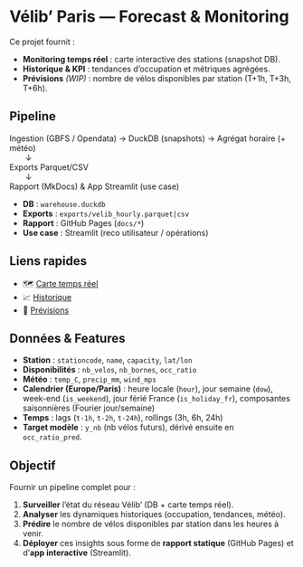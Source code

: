﻿# Vélib’ Paris — Forecast & Monitoring

Ce projet fournit :  
- **Monitoring temps réel** : carte interactive des stations (snapshot DB).  
- **Historique & KPI** : tendances d’occupation et métriques agrégées.  
- **Prévisions** *(WIP)* : nombre de vélos disponibles par station (T+1h, T+3h, T+6h).  

## Pipeline

Ingestion (GBFS / Opendata) → DuckDB (snapshots) → Agrégat horaire (+ météo)  
  ↓  
Exports Parquet/CSV  
  ↓  
Rapport (MkDocs) & App Streamlit (use case)  

- **DB** : `warehouse.duckdb`  
- **Exports** : `exports/velib_hourly.parquet|csv`  
- **Rapport** : GitHub Pages (`docs/*`)  
- **Use case** : Streamlit (reco utilisateur / opérations)  

## Liens rapides

- 🗺️ [Carte temps réel](results.md)  
- 📈 [Historique](history.md)  
- 🔮 [Prévisions](forecast.md)  

## Données & Features

- **Station** : `stationcode`, `name`, `capacity`, `lat/lon`  
- **Disponibilités** : `nb_velos`, `nb_bornes`, `occ_ratio`  
- **Météo** : `temp_C`, `precip_mm`, `wind_mps`  
- **Calendrier (Europe/Paris)** : heure locale (`hour`), jour semaine (`dow`), week-end (`is_weekend`), jour férié France (`is_holiday_fr`), composantes saisonnières (Fourier jour/semaine)  
- **Temps** : lags (`t-1h`, `t-2h`, `t-24h`), rollings (3h, 6h, 24h)  
- **Target modèle** : `y_nb` (nb vélos futurs), dérivé ensuite en `occ_ratio_pred`.  

## Objectif

Fournir un pipeline complet pour :  
1. **Surveiller** l’état du réseau Vélib’ (DB + carte temps réel).  
2. **Analyser** les dynamiques historiques (occupation, tendances, météo).  
3. **Prédire** le nombre de vélos disponibles par station dans les heures à venir.  
4. **Déployer** ces insights sous forme de **rapport statique** (GitHub Pages) et d’**app interactive** (Streamlit).  
